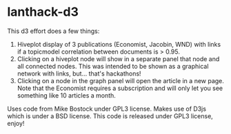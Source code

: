 # lanthack-d3

This d3 effort does a few things:

1. Hiveplot display of 3 publications (Economist, Jacobin, WND) with links if a topicmodel correlation between documents is > 0.95.
2. Clicking on a hiveplot node will show in a separate panel that node and all connected nodes. This was intended to be shown as a graphical network with links, but... that's hackathons!
3. Clicking on a node in the graph panel will open the article in a new page. Note that the Economist requires a subscription and will only let you see something like 10 articles a month.


Uses code from Mike Bostock under GPL3 license. Makes use of D3js which is under a BSD license. This code is released under GPL3 license, enjoy!
